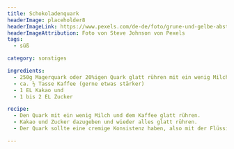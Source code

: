 ```yaml
---
title: Schokoladenquark
headerImage: placeholder8
headerImageLink: https://www.pexels.com/de-de/foto/grune-und-gelbe-abstrakte-malerei-4943165/
headerImageAttribution: Foto von Steve Johnson von Pexels
tags:
  - süß

category: sonstiges

ingredients:
  - 250g Magerquark oder 20%igen Quark glatt rühren mit ein wenig Milch und
  - ca. ½ Tasse Kaffee (gerne etwas stärker)
  - 1 EL Kakao und
  - 1 bis 2 EL Zucker

recipe:
  - Den Quark mit ein wenig Milch und dem Kaffee glatt rühren.
  - Kakao und Zucker dazugeben und wieder alles glatt rühren.
  - Der Quark sollte eine cremige Konsistenz haben, also mit der Flüssigkeit aufpassen, lieber etwas nachgießen.

---
```

